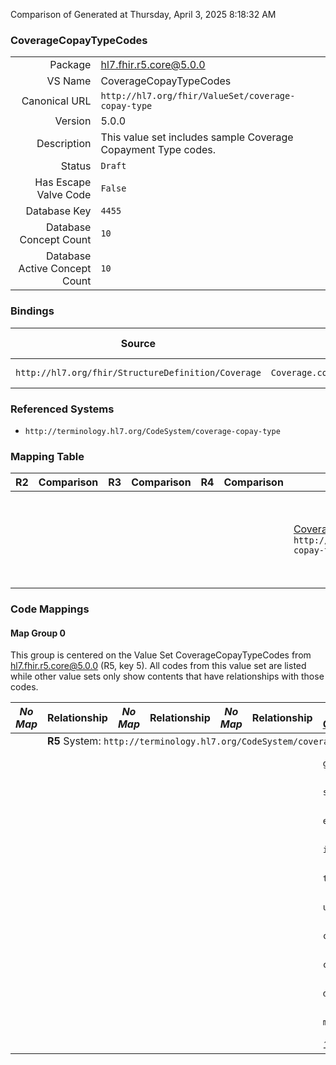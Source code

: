 Comparison of 
Generated at Thursday, April 3, 2025 8:18:32 AM

### CoverageCopayTypeCodes

|      |     |
| ---: | --- |
| Package | hl7.fhir.r5.core@5.0.0 |
| VS Name | CoverageCopayTypeCodes |
| Canonical URL | `http://hl7.org/fhir/ValueSet/coverage-copay-type` |
| Version | 5.0.0 |
| Description | This value set includes sample Coverage Copayment Type codes. |
| Status | `Draft` |
| Has Escape Valve Code | `False` |
| Database Key | `4455` |
| Database Concept Count | `10` |
| Database Active Concept Count | `10` |
### Bindings

| Source | Element | Binding | Strength | Element Short |
| ------ | ------- | ------- | -------- | ------------- |
| `http://hl7.org/fhir/StructureDefinition/Coverage` | `Coverage.costToBeneficiary.type` | `http://hl7.org/fhir/ValueSet/coverage-copay-type` | `Extensible` | Cost category |

### Referenced Systems

* `http://terminology.hl7.org/CodeSystem/coverage-copay-type`
### Mapping Table

| R2 | Comparison | R3 | Comparison | R4 | Comparison | R4B | Comparison | R5
| --- | --- | --- | --- | --- | --- | --- | --- | ---
| | | | | | | [CoverageCopayTypeCodes](/docs/R4B/ValueSets/CoverageCopayTypeCodes.md)<br/> `http://hl7.org/fhir/ValueSet/coverage-copay-type\|4.3.0` | →→→→→→→<br/>``<br/>- DBKey: `805`<br/>- Reviewed: `n/a`<br/>- By: `n/a`<br/>→→→→→→→<hr/>←←←←←←←<br/>``<br/>- DBKey: `1066`<br/>- Reviewed: `n/a`<br/>- By: `n/a`<br/>←←←←←←←| [CoverageCopayTypeCodes](/docs/R5/ValueSets/CoverageCopayTypeCodes.md)<br/> `http://hl7.org/fhir/ValueSet/coverage-copay-type\|5.0.0` 

### Code Mappings


#### Map Group 0

This group is centered on the Value Set CoverageCopayTypeCodes from hl7.fhir.r5.core@5.0.0 (R5, key 5).
All codes from this value set are listed while other value sets only show contents that have relationships with those codes.

| *No Map* | Relationship | *No Map* | Relationship | *No Map* | Relationship | [R4B CoverageCopayTypeCodes](/docs/R4B/ValueSets/CoverageCopayTypeCodes.md)| Relationship | R5 CoverageCopayTypeCodes
| --- | --- | --- | --- | --- | --- | --- | --- | ---
| <td colspan="8">**R5** System: `http://terminology.hl7.org/CodeSystem/coverage-copay-type`
| | | | | | | `gpvisit`| _Equivalent_ <br/>(7604/9874)| **`gpvisit`**
| | | | | | | `spvisit`| _Equivalent_ <br/>(7607/9877)| **`spvisit`**
| | | | | | | `emergency`| _Equivalent_ <br/>(7603/9873)| **`emergency`**
| | | | | | | `inpthosp`| _Equivalent_ <br/>(7605/9875)| **`inpthosp`**
| | | | | | | `televisit`| _Equivalent_ <br/>(7608/9878)| **`televisit`**
| | | | | | | `urgentcare`| _Equivalent_ <br/>(7609/9879)| **`urgentcare`**
| | | | | | | `copaypct`| _Equivalent_ <br/>(7601/9871)| **`copaypct`**
| | | | | | | `copay`| _Equivalent_ <br/>(7600/9870)| **`copay`**
| | | | | | | `deductible`| _Equivalent_ <br/>(7602/9872)| **`deductible`**
| | | | | | | `maxoutofpocket`| _Equivalent_ <br/>(7606/9876)| **`maxoutofpocket`**
| | | | | | | *10 of 10 codes used* | | *10 of 10 codes used* 

